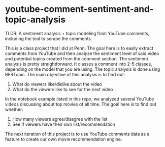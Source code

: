 # youtube-comment-sentiment-and-topic-analysis
TLDR: A sentiment analysis + topic modeling from YouTube comments, including the tool to scrape the comments.

This is a class project that I did at Penn. The goal here is to easily extract comments from YouTube and then analyze the sentiment level of said video and potential topics created from the comment section. The sentiment analysis is pretty straightforward. It classes a comment into 2-5 classes, depending on the model that you are using. The topic analysis is done using BERTopic. The main objective of this analysis is to find out:
1. What do viewers like/dislike about the video
2. What do the viewers like to see for the next video

In the notebook example listed in this repo, we analyzed several YouTube videos discussing about top movies of all time. The goal here is to find out whether:
1. How many viewers agree/disagree with the list
2. See if viewers have their own list/recommendation

The next iteration of this project is to use YouTube comments data as a feature to create our own movie recommendation engine. 
